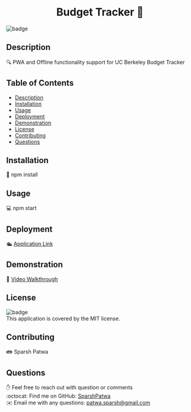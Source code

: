 
<h1 align="center">Budget Tracker 👋</h1>

![badge](https://img.shields.io/badge/license-MIT-brightgreen)<br />

## Description
🔍 PWA and Offline functionality support for UC Berkeley Budget Tracker 

## Table of Contents
- [Description](#description)
- [Installation](#installation)
- [Usage](#usage)
- [Deployment](#deployment)
- [Demonstration](#demonstration)
- [License](#license)
- [Contributing](#contributing)
- [Questions](#questions)

## Installation
💾 npm install

## Usage
💻 npm start

## Deployment
🛳 [Application Link](undefined)

## Demonstration  
🎥 [Video Walkthrough](./public/assets/video-demo.mov)

## License
![badge](https://img.shields.io/badge/license-MIT-brightgreen)
<br />
This application is covered by the MIT license. 

## Contributing
👪 Sparsh Patwa

## Questions
✋ Feel free to reach out with question or comments  
:octocat: Find me on GitHub: [SparshPatwa](https://github.com/SparshPatwa)  
✉️ Email me with any questions: patwa.sparsh@gmail.com
